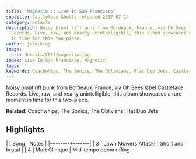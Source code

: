 ```yaml
---
title: 'Magnetix :: Live In San Francisco'
subtitle: Castleface &bull; released 2017-07-14
category: details
description: Noisy blunt riff punk from Bordeaux, France, via Oh Sees label Castleface
  Records. Live, raw, and nearly unintelligible, this album showcases a rare moment
  in time for this two-piece.
author: jclacking
image:
  src: details/2017/magnetix.jpg
index: Live In San Francisco, Magnetix
tags: ''
keywords: Coachwhips, The Sonics, The Oblivians, Flat Duo Jets, Castleface
---
```

Noisy blunt riff punk from Bordeaux, France, via Oh Sees label Castleface Records. Live, raw, and nearly unintelligible, this album showcases a rare moment in time for this two-piece.<!--more-->

**Related**: Coachwhips, The Sonics, The Oblivians, Flat Duo Jets

## Highlights

| | Song | Notes |
|-+------+-------|
| 3 | Lawn Mowers Attack! | Short and brutal |
| 4 | Mort Clinique | Mid-tempo doom riffing |

